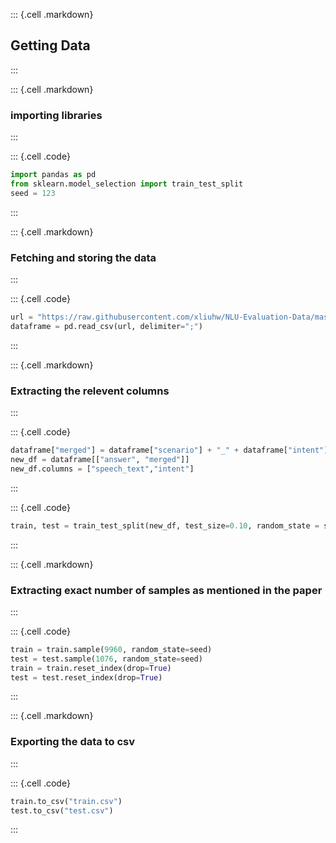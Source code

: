 ::: {.cell .markdown}
## Getting Data
:::

::: {.cell .markdown}
### importing libraries
:::

::: {.cell .code}
``` python
import pandas as pd
from sklearn.model_selection import train_test_split
seed = 123
```
:::

::: {.cell .markdown}
### Fetching and storing the data
:::

::: {.cell .code}
``` python
url = "https://raw.githubusercontent.com/xliuhw/NLU-Evaluation-Data/master/Collected-Original-Data/paraphrases_and_intents_26k_normalised_all.csv"
dataframe = pd.read_csv(url, delimiter=";")
```
:::

::: {.cell .markdown}
### Extracting the relevent columns
:::

::: {.cell .code}
``` python
dataframe["merged"] = dataframe["scenario"] + "_" + dataframe["intent"]
new_df = dataframe[["answer", "merged"]]
new_df.columns = ["speech_text","intent"]
```
:::

::: {.cell .code}
``` python
train, test = train_test_split(new_df, test_size=0.10, random_state = seed)
```
:::

::: {.cell .markdown}
### Extracting exact number of samples as mentioned in the paper
:::

::: {.cell .code}
``` python
train = train.sample(9960, random_state=seed)
test = test.sample(1076, random_state=seed)
train = train.reset_index(drop=True)
test = test.reset_index(drop=True)
```
:::

::: {.cell .markdown}
### Exporting the data to csv
:::

::: {.cell .code}
``` python
train.to_csv("train.csv")
test.to_csv("test.csv")
```
:::

